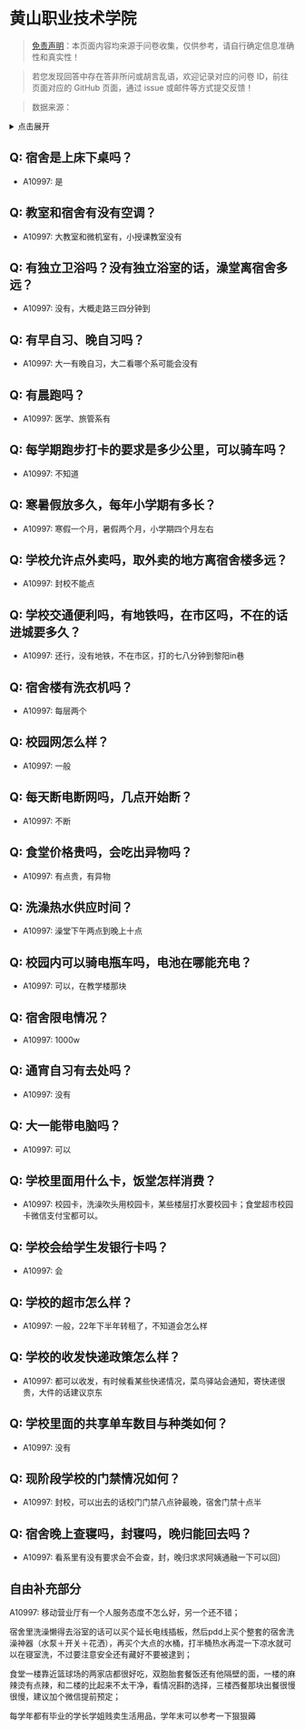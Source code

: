 # 黄山职业技术学院

> [免责声明](https://colleges.chat/#_3)：本页面内容均来源于问卷收集，仅供参考，请自行确定信息准确性和真实性！

> 若您发现回答中存在答非所问或胡言乱语，欢迎记录对应的问卷 ID，前往页面对应的 GitHub 页面，通过 issue 或邮件等方式提交反馈！

> 数据来源：

<details><summary>点击展开</summary>
<ul>
<li>A10997: 匿名 (2022 年 06 月)</li>
</ul>
</details>

## Q: 宿舍是上床下桌吗？

- A10997: 是

## Q: 教室和宿舍有没有空调？

- A10997: 大教室和微机室有，小授课教室没有

## Q: 有独立卫浴吗？没有独立浴室的话，澡堂离宿舍多远？

- A10997: 没有，大概走路三四分钟到

## Q: 有早自习、晚自习吗？

- A10997: 大一有晚自习，大二看哪个系可能会没有

## Q: 有晨跑吗？

- A10997: 医学、旅管系有

## Q: 每学期跑步打卡的要求是多少公里，可以骑车吗？

- A10997: 不知道

## Q: 寒暑假放多久，每年小学期有多长？

- A10997: 寒假一个月，暑假两个月，小学期四个月左右

## Q: 学校允许点外卖吗，取外卖的地方离宿舍楼多远？

- A10997: 封校不能点

## Q: 学校交通便利吗，有地铁吗，在市区吗，不在的话进城要多久？

- A10997: 还行，没有地铁，不在市区，打的七八分钟到黎阳in巷

## Q: 宿舍楼有洗衣机吗？

- A10997: 每层两个

## Q: 校园网怎么样？

- A10997: 一般

## Q: 每天断电断网吗，几点开始断？

- A10997: 不断

## Q: 食堂价格贵吗，会吃出异物吗？

- A10997: 有点贵，有异物

## Q: 洗澡热水供应时间？

- A10997: 澡堂下午两点到晚上十点

## Q: 校园内可以骑电瓶车吗，电池在哪能充电？

- A10997: 可以，在教学楼那块

## Q: 宿舍限电情况？

- A10997: 1000w

## Q: 通宵自习有去处吗？

- A10997: 没有

## Q: 大一能带电脑吗？

- A10997: 可以

## Q: 学校里面用什么卡，饭堂怎样消费？

- A10997: 校园卡，洗澡吹头用校园卡，某些楼层打水要校园卡；食堂超市校园卡微信支付宝都可以。

## Q: 学校会给学生发银行卡吗？

- A10997: 会

## Q: 学校的超市怎么样？

- A10997: 一般，22年下半年转租了，不知道会怎么样

## Q: 学校的收发快递政策怎么样？

- A10997: 都可以收发，有时候看某些快递情况，菜鸟驿站会通知，寄快递很贵，大件的话建议京东

## Q: 学校里面的共享单车数目与种类如何？

- A10997: 没有

## Q: 现阶段学校的门禁情况如何？

- A10997: 封校，可以出去的话校门门禁八点钟最晚，宿舍门禁十点半

## Q: 宿舍晚上查寝吗，封寝吗，晚归能回去吗？

- A10997: 看系里有没有要求会不会查，封，晚归求求阿姨通融一下可以回）

## 自由补充部分

A10997: 移动营业厅有一个人服务态度不怎么好，另一个还不错；

宿舍里洗澡懒得去浴室的话可以买个延长电线插板，然后pdd上买个整套的宿舍洗澡神器（水泵＋开关＋花洒），再买个大点的水桶，打半桶热水再混一下凉水就可以在寝室洗，不过要注意安全还有藏好不要被逮到；

食堂一楼靠近篮球场的两家店都很好吃，双胞胎套餐饭还有他隔壁的面，一楼的麻辣烫有点辣，和二楼的比起来不太干净，看情况斟酌选择，三楼西餐那块出餐很慢很慢，建议加个微信提前预定；

每学年都有毕业的学长学姐贱卖生活用品，学年末可以参考一下狠狠薅